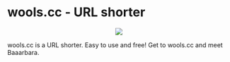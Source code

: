 # wools.cc - URL shorter

<p align="center">
    <img src="https://github.com/j-000/scratchpad/blob/master/frontend/src/assets/images/logo1.png" />
</p>

wools.cc is a URL shorter. Easy to use and free! Get to wools.cc and meet Baaarbara.

